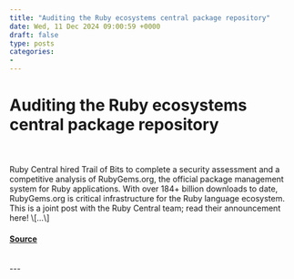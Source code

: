 ```yaml
---
title: "Auditing the Ruby ecosystems central package repository"
date: Wed, 11 Dec 2024 09:00:59 +0000
draft: false
type: posts
categories: 
- 
---
```

# Auditing the Ruby ecosystems central package repository

<br/>

<br/>
Ruby Central hired Trail of Bits to complete a security assessment and a competitive analysis of RubyGems.org, the official package management system for Ruby applications. With over 184+ billion downloads to date, RubyGems.org is critical infrastructure for the Ruby language ecosystem. This is a joint post with the Ruby Central team; read their announcement here! \[…\]

#### [Source](https://blog.trailofbits.com/2024/12/11/auditing-the-ruby-ecosystems-central-package-repository/)

<br/>
---
